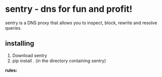# sentry - dns for fun and profit!

sentry is a DNS proxy that allows you to inspect, block, rewrite and resolve queries. 


## installing

1. Download sentry 
2. pip install . (in the directory containing sentry)


**rules:**

